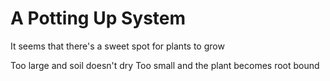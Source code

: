 # A Potting Up System

It seems that there's a sweet spot for plants to grow

Too large and soil doesn't dry
Too small and the plant becomes root bound